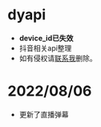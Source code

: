 # dyapi
- **device_id已失效**
- 抖音相关api整理<br>
- 如有侵权请[联系我](https://www.app966.cn)删除。
# 2022/08/06
- 更新了直播弹幕
